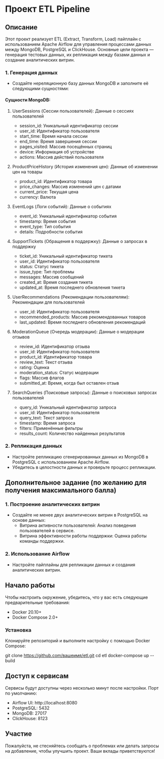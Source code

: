 # Проект ETL Pipeline

## Описание

Этот проект реализует ETL (Extract, Transform, Load) пайплайн с использованием Apache Airflow для управления процессами данных между MongoDB, PostgreSQL и ClickHouse. Основные цели проекта — генерация тестовых данных, их репликация между базами данных и создание аналитических витрин.

### 1. Генерация данных
- Создайте нереляционную базу данных MongoDB и заполните её следующими сущностями:

#### Сущности MongoDB:

1. UserSessions (Сессии пользователей): Данные о сессиях пользователей
   - session_id: Уникальный идентификатор сессии
   - user_id: Идентификатор пользователя
   - start_time: Время начала сессии
   - end_time: Время завершения сессии
   - pages_visited: Массив посещённых страниц
   - device: Информация об устройстве
   - actions: Массив действий пользователя

2. ProductPriceHistory (История изменения цен): Данные об изменении цен на товары
   - product_id: Идентификатор товара
   - price_changes: Массив изменений цен с датами
   - current_price: Текущая цена
   - currency: Валюта

3. EventLogs (Логи событий): Данные о событиях
   - event_id: Уникальный идентификатор события
   - timestamp: Время события
   - event_type: Тип события
   - details: Подробности события

4. SupportTickets (Обращения в поддержку): Данные о запросах в поддержку
   - ticket_id: Уникальный идентификатор тикета
   - user_id: Идентификатор пользователя
   - status: Статус тикета
   - issue_type: Тип проблемы
   - messages: Массив сообщений
   - created_at: Время создания тикета
   - updated_at: Время последнего обновления тикета

5. UserRecommendations (Рекомендации пользователям): Рекомендации для пользователей
   - user_id: Идентификатор пользователя
   - recommended_products: Массив рекомендованных товаров
   - last_updated: Время последнего обновления рекомендаций

6. ModerationQueue (Очередь модерации): Данные о модерации отзывов
   - review_id: Идентификатор отзыва
   - user_id: Идентификатор пользователя
   - product_id: Идентификатор товара
   - review_text: Текст отзыва
   - rating: Оценка
   - moderation_status: Статус модерации
   - flags: Массив флагов
   - submitted_at: Время, когда был оставлен отзыв

7. SearchQueries (Поисковые запросы): Данные о поисковых запросах пользователей
   - query_id: Уникальный идентификатор запроса
   - user_id: Идентификатор пользователя
   - query_text: Текст запроса
   - timestamp: Время запроса
   - filters: Применённые фильтры
   - results_count: Количество найденных результатов

### 2. Репликация данных
- Настройте репликацию сгенерированных данных из MongoDB в PostgreSQL с использованием Apache Airflow.
- Убедитесь в целостности данных и проверьте процесс репликации.

## Дополнительное задание (по желанию для получения максимального балла)

### 1. Построение аналитических витрин
- Создайте не менее двух аналитических витрин в PostgreSQL на основе данных:
  - Витрина активности пользователей: Анализ поведения пользователей в сервисе.
  - Витрина эффективности работы поддержки: Оценка работы команды поддержки.

### 2. Использование Airflow
- Настройте пайплайны для репликации данных и создания аналитических витрин.

## Начало работы

Чтобы настроить окружение, убедитесь, что у вас есть следующие предварительные требования:
- Docker 20.10+
- Docker Compose 2.0+

### Установка

Клонируйте репозиторий и выполните настройку с помощью Docker Compose:

git clone https://github.com/вашеимя/etl.git
cd etl
docker-compose up --build


## Доступ к сервисам

Сервисы будут доступны через несколько минут после настройки. Порт по умолчанию:

- Airflow UI: http://localhost:8080
- PostgreSQL: 5432
- MongoDB: 27017
- ClickHouse: 8123

## Участие

Пожалуйста, не стесняйтесь сообщать о проблемах или делать запросы на добавление, чтобы улучшить проект. Ваши вклады приветствуются!
